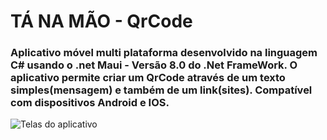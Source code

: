 # TÁ NA MÃO - QrCode

### Aplicativo móvel multi plataforma desenvolvido na linguagem C# usando o .net Maui - Versão 8.0 do .Net FrameWork. O aplicativo permite criar um QrCode através de um texto simples(mensagem) e também de um link(sites). Compatível com dispositivos Android e IOS.


![Telas do aplicativo](https://github.com/user-attachments/assets/c006da5c-70a6-450b-92b0-dac0a39ba576)

